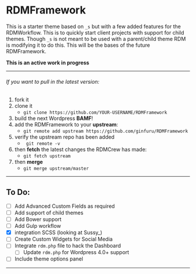 RDMFramework
============

This is a starter theme based on `_s` but with a few added features for the RDMWorkflow. This is to quickly start client projects with support for child themes. Though `_s` is not meant to be used with a parent/child theme RDM is modifying it to do this. This will be the bases of the future RDMFramework.

<strong>This is an active work in progress</strong>

---

###### If you want to pull in the latest version:

1. fork it
2. clone it 
	* `git clone https://github.com/YOUR-USERNAME/RDMFramework`
3. build the next Wordpress __BAMF__!
4. add the RDMFramework to your __upstream__:
	* `git remote add upstream https://github.com/ginfuru/RDMFramework`
3. verify the upstream repo has been added 
	* ` git remote -v`
4. then __fetch__ the latest changes the RDMCrew has made:
	* `git fetch upstream`
5. then __merge__ 
	* `git merge upstream/master`


---

## To Do:
- [ ] Add Advanced Custom Fields as required
- [ ] Add support of child themes
- [ ] Add Bower support
- [ ] Add Gulp workflow
- [X] integration SCSS (looking at Sussy_)
- [ ] Create Custom Widgets for Social Media
- [ ] Integrate `rdm.php` file to hack the Dashboard
	- [ ] Update `rdm.php` for Wordpress 4.0+ support
- [ ] Include theme options panel

---


